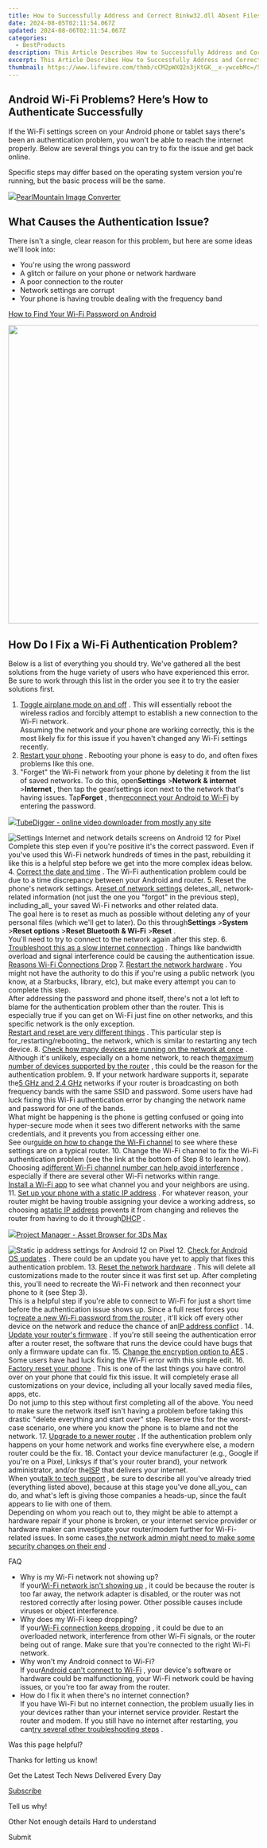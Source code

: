 ```yaml
---
title: How to Successfully Address and Correct Binkw32.dll Absent Files
date: 2024-08-05T02:11:54.067Z
updated: 2024-08-06T02:11:54.067Z
categories:
  - BestProducts
description: This Article Describes How to Successfully Address and Correct Binkw32.dll Absent Files
excerpt: This Article Describes How to Successfully Address and Correct Binkw32.dll Absent Files
thumbnail: https://www.lifewire.com/thmb/cCM2pWXQ2n3jKtGK__x-ywcebMc=/540x405/filters:no_upscale():max_bytes(150000):strip_icc():format(webp)/binkw32-dll-error-message-585811475f9b586e029b6930.png
---
```


## Android Wi-Fi Problems? Here’s How to Authenticate Successfully
 If the Wi-Fi settings screen on your Android phone or tablet says there's been an authentication problem, you won't be able to reach the internet properly. Below are several things you can try to fix the issue and get back online.

 Specific steps may differ based on the operating system version you're running, but the basic process will be the same.

<!-- affiliate ads begin -->
<a href="https://secure.2checkout.com/order/checkout.php?PRODS=4550420&QTY=1&AFFILIATE=108875&CART=1"><img src="https://www.pearlmountainsoft.com/n_img/product/pic/f_02.jpg" border="0">PearlMountain Image Converter</a>
<!-- affiliate ads end -->
## What Causes the Authentication Issue?

 There isn't a single, clear reason for this problem, but here are some ideas we'll look into:

* You're using the wrong password
* A glitch or failure on your phone or network hardware
* A poor connection to the router
* Network settings are corrupt
* Your phone is having trouble dealing with the frequency band

[How to Find Your Wi-Fi Password on Android](https://www.lifewire.com/find-android-wi-fi-password-7109768)

<!-- affiliate ads begin -->
<a href="https://appsumo.8odi.net/c/5597632/2082526/7443" target="_top" id="2082526"><img src="//a.impactradius-go.com/display-ad/7443-2082526" border="0" alt="" width="1200" height="600"/></a><img height="0" width="0" src="https://appsumo.8odi.net/i/5597632/2082526/7443" style="position:absolute;visibility:hidden;" border="0" />
<!-- affiliate ads end -->
## How Do I Fix a Wi-Fi Authentication Problem?

 Below is a list of everything you should try. We've gathered all the best solutions from the huge variety of users who have experienced this error. Be sure to work through this list in the order you see it to try the easier solutions first.

1. [Toggle airplane mode on and off](https://www.lifewire.com/turn-airplane-mode-on-or-off-on-android-5212172) . This will essentially reboot the wireless radios and forcibly attempt to establish a new connection to the Wi-Fi network.  
 Assuming the network and your phone are working correctly, this is the most likely fix for this issue if you haven't changed any Wi-Fi settings recently.
2. [Restart your phone](https://www.lifewire.com/reboot-android-smartphone-or-tablet-4127180) . Rebooting your phone is easy to do, and often fixes problems like this one.
3. "Forget" the Wi-Fi network from your phone by deleting it from the list of saved networks. To do this, open**Settings** \>**Network & internet** \>**Internet** , then tap the gear/settings icon next to the network that's having issues. Tap**Forget** , then[reconnect your Android to Wi-Fi](https://www.lifewire.com/connecting-android-device-to-wifi-577618) by entering the password.  
<!-- affiliate ads begin -->
<a href="https://secure.2checkout.com/order/checkout.php?PRODS=4572700&QTY=1&AFFILIATE=108875&CART=1"><img src="	https://www.tubedigger.com/wp-content/uploads/2020/08/tubedigger-software-new.png" border="0">TubeDigger - online video downloader from mostly any site</a>
<!-- affiliate ads end -->
![Settings Internet and network details screens on Android 12 for Pixel](https://www.lifewire.com/thmb/rkf5Xwnyt_XMBK-jCfS5nY2M6_s=/1500x0/filters:no_upscale():max_bytes(150000):strip_icc():format(webp)/forget-wifi-network-android-51837ed7bf11412f9659aa9963f78229.png)  
 Complete this step even if you're positive it's the correct password. Even if you've used this Wi-Fi network hundreds of times in the past, rebuilding it like this is a helpful step before we get into the more complex ideas below.
4. [Correct the date and time](https://www.lifewire.com/change-time-on-android-5192961) . The Wi-Fi authentication problem could be due to a time discrepancy between your Android and router.
5. Reset the phone's network settings. A[reset of network settings](https://www.lifewire.com/what-does-reset-network-settings-do-5184073) deletes_all_ network-related information (not just the one you "forgot" in the previous step), including_all_ your saved Wi-Fi networks and other related data.  
 The goal here is to reset as much as possible without deleting any of your personal files (which we'll get to later). Do this through**Settings** \>**System** \>**Reset options** \>**Reset Bluetooth & Wi-Fi** \>**Reset** .  
 You'll need to try to connect to the network again after this step.
6. [Troubleshoot this as a slow internet connection](https://www.lifewire.com/troubleshooting-slow-internet-connection-818125) . Things like bandwidth overload and signal interference could be causing the authentication issue.  
[Reasons Wi-Fi Connections Drop](https://www.lifewire.com/reasons-why-wifi-connections-drop-818210)
7. [Restart the network hardware](https://www.lifewire.com/how-to-properly-restart-a-router-modem-2624570) . You might not have the authority to do this if you're using a public network (you know, at a Starbucks, library, etc), but make every attempt you can to complete this step.  
 After addressing the password and phone itself, there's not a lot left to blame for the authentication problem other than the router. This is especially true if you can get on Wi-Fi just fine on other networks, and this specific network is the only exception.  
[Restart and reset are very different things](https://www.lifewire.com/reboot-vs-reset-4157868) . This particular step is for_restarting/rebooting_ the network, which is similar to restarting any tech device.
8. [Check how many devices are running on the network at once](https://www.lifewire.com/identify-devices-on-network-5181091) . Although it's unlikely, especially on a home network, to reach the[maximum number of devices supported by the router](https://www.lifewire.com/how-many-devices-can-share-a-wifi-network-818298) , this could be the reason for the authentication problem.
9. If your network hardware supports it, separate the[5 GHz and 2.4 GHz](https://www.lifewire.com/is-5-ghz-wifi-better-than-2-4-ghz-818293) networks if your router is broadcasting on both frequency bands with the same SSID and password. Some users have had luck fixing this Wi-Fi authentication error by changing the network name and password for one of the bands.  
 What might be happening is the phone is getting confused or going into hyper-secure mode when it sees two different networks with the same credentials, and it prevents you from accessing either one.  
 See our[guide on how to change the Wi-Fi channel](https://www.lifewire.com/change-channel-on-router-5116448) to see where these settings are on a typical router.
10. Change the Wi-Fi channel to fix the Wi-Fi authentication problem (see the link at the bottom of Step 8 to learn how). Choosing a[different Wi-Fi channel number can help avoid interference](https://www.lifewire.com/wifi-channel-number-change-to-avoid-interference-818208) , especially if there are several other Wi-Fi networks within range.  
[Install a Wi-Fi app](https://www.lifewire.com/free-wifi-network-apps-3984721) to see what channel you and your neighbors are using.
11. [Set up your phone with a static IP address](https://www.lifewire.com/change-ip-address-on-android-4588283) . For whatever reason, your router might be having trouble assigning your device a working address, so choosing a[static IP address](https://www.lifewire.com/what-is-a-static-ip-address-2626012) prevents it from changing and relieves the router from having to do it through[DHCP](https://www.lifewire.com/what-is-dhcp-2625848) .  
<!-- affiliate ads begin -->
<a href="https://secure.2checkout.com/order/checkout.php?PRODS=4709458&QTY=1&AFFILIATE=108875&CART=1"><img src="https://3d-kstudio.com/wp-content/uploads/2014/02/Project-Manager-3D-Models-4-800x800.jpg" border="0">Project Manager - Asset Browser for 3Ds Max</a>
<!-- affiliate ads end -->
![Static ip address settings for Android 12 on Pixel](https://www.lifewire.com/thmb/gffPW74UAPMGrFwRUT-4aIX1PqM=/1500x0/filters:no_upscale():max_bytes(150000):strip_icc():format(webp)/static-ip-address-android-b8c22c2dc5c04a89aa7ff856db4ba35a.png)
12. [Check for Android OS updates](https://www.lifewire.com/update-your-android-os-121662) . There could be an update you have yet to apply that fixes this authentication problem.
13. [Reset the network hardware](https://www.lifewire.com/resetting-a-home-network-router-818061) . This will delete all customizations made to the router since it was first set up. After completing this, you'll need to recreate the Wi-Fi network and then reconnect your phone to it (see Step 3).  
 This is a helpful step if you're able to connect to Wi-Fi for just a short time before the authentication issue shows up. Since a full reset forces you to[create a new Wi-Fi password from the router](https://www.lifewire.com/how-to-change-your-wifi-networks-password-2487651) , it'll kick off every other device on the network and reduce the chance of an[IP address conflict](https://www.lifewire.com/what-is-ip-address-conflict-818381) .
14. [Update your router's firmware](https://www.lifewire.com/how-to-upgrade-your-wireless-routers-firmware-2487671) . If you're still seeing the authentication error after a router reset, the software that runs the device could have bugs that only a firmware update can fix.
15. [Change the encryption option to AES](https://www.lifewire.com/how-to-encrypt-your-wireless-network-2487653) . Some users have had luck fixing the Wi-Fi error with this simple edit.
16. [Factory reset your phone](https://www.lifewire.com/reset-android-smartphone-tablet-4129141) . This is one of the last things you have control over on your phone that could fix this issue. It will completely erase all customizations on your device, including all your locally saved media files, apps, etc.  
 Do not jump to this step without first completing all of the above. You need to make sure the network itself isn't having a problem before taking this drastic "delete everything and start over" step. Reserve this for the worst-case scenario, one where you know the phone is to blame and not the network.
17. [Upgrade to a newer router](https://www.lifewire.com/before-you-buy-a-wireless-internet-router-818328) . If the authentication problem only happens on your home network and works fine everywhere else, a modern router could be the fix.
18. Contact your device manufacturer (e.g., Google if you're on a Pixel, Linksys if that's your router brand), your network administrator, and/or the[ISP](https://www.lifewire.com/internet-service-provider-isp-2625924) that delivers your internet.  
 When you[talk to tech support](https://www.lifewire.com/how-to-talk-to-tech-support-2619223) , be sure to describe all you've already tried (everything listed above), because at this stage you've done all_you_ can do, and what's left is giving those companies a heads-up, since the fault appears to lie with one of them.  
 Depending on whom you reach out to, they might be able to attempt a hardware repair if your phone is broken, or your internet service provider or hardware maker can investigate your router/modem further for Wi-Fi-related issues. In some cases,[the network admin might need to make some security changes on their end](https://www.xda-developers.com/android-11-break-enterprise-wifi-connection/) .

 FAQ

* Why is my Wi-Fi network not showing up?  
 If your[Wi-Fi network isn't showing up](https://www.lifewire.com/fix-wifi-network-not-showing-up-4628122) , it could be because the router is too far away, the network adapter is disabled, or the router was not restored correctly after losing power. Other possible causes include viruses or object interference.
* Why does my Wi-Fi keep dropping?  
 If your[Wi-Fi connection keeps dropping](https://www.lifewire.com/reasons-why-wifi-connections-drop-818210) , it could be due to an overloaded network, interference from other Wi-Fi signals, or the router being out of range. Make sure that you're connected to the right Wi-Fi network.
* Why won't my Android connect to Wi-Fi?  
 If your[Android can't connect to Wi-Fi](https://www.lifewire.com/how-to-fix-it-when-a-tablet-won-t-connect-to-wi-fi-5225394) , your device's software or hardware could be malfunctioning, your Wi-Fi network could be having issues, or you're too far away from the router.
* How do I fix it when there's no internet connection?  
 If you have Wi-Fi but no internet connection, the problem usually lies in your devices rather than your internet service provider. Restart the router and modem. If you still have no internet after restarting, you can[try several other troubleshooting steps](https://www.lifewire.com/what-to-do-when-theres-no-wi-fi-internet-connection-2378240) .

Was this page helpful?

Thanks for letting us know!

 Get the Latest Tech News Delivered Every Day

[Subscribe](https://www.lifewire.com/#)

Tell us why!

 Other  Not enough details  Hard to understand

 Submit

<ins class="adsbygoogle"
     style="display:block"
     data-ad-format="autorelaxed"
     data-ad-client="ca-pub-7571918770474297"
     data-ad-slot="1223367746"></ins>



<ins class="adsbygoogle"
     style="display:block"
     data-ad-client="ca-pub-7571918770474297"
     data-ad-slot="8358498916"
     data-ad-format="auto"
     data-full-width-responsive="true"></ins>
